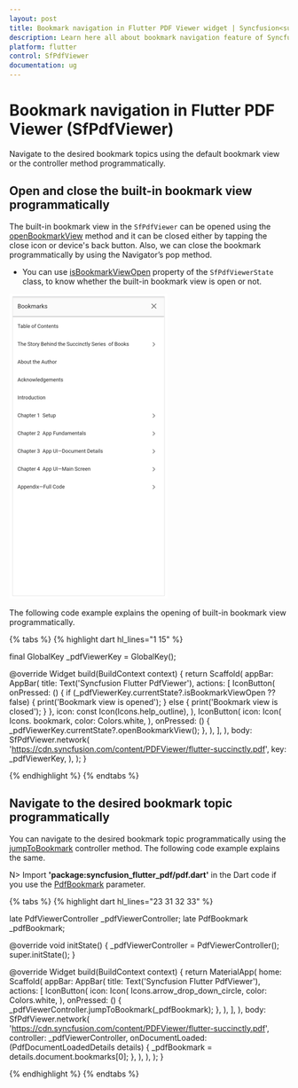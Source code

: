 ```yaml
---
layout: post
title: Bookmark navigation in Flutter PDF Viewer widget | Syncfusion<sup>&reg;</sup>
description: Learn here all about bookmark navigation feature of Syncfusion<sup>&reg;</sup> Flutter PDF Viewer (SfPdfViewer) widget and more.
platform: flutter
control: SfPdfViewer
documentation: ug
---
```


# Bookmark navigation in Flutter PDF Viewer (SfPdfViewer)

Navigate to the desired bookmark topics using the default bookmark view or the controller method programmatically.  

## Open and close the built-in bookmark view programmatically

The built-in bookmark view in the `SfPdfViewer` can be opened using the [openBookmarkView](https://pub.dev/documentation/syncfusion_flutter_pdfviewer/latest/pdfviewer/SfPdfViewerState/openBookmarkView.html) method and it can be closed either by tapping the close icon or device's back button. Also, we can close the bookmark programmatically by using the Navigator’s pop method. 

* You can use [isBookmarkViewOpen](https://pub.dev/documentation/syncfusion_flutter_pdfviewer/latest/pdfviewer/SfPdfViewerState/isBookmarkViewOpen.html) property of the `SfPdfViewerState` class, to know whether the built-in bookmark view is open or not.

![Bookmark view](images/bookmark-navigation/bookmark_view.png)

The following code example explains the opening of built-in bookmark view programmatically.

{% tabs %}
{% highlight dart hl_lines="1 15" %}

final GlobalKey<SfPdfViewerState> _pdfViewerKey = GlobalKey();

@override
Widget build(BuildContext context) {
  return Scaffold(
    appBar: AppBar(
      title: Text('Syncfusion Flutter PdfViewer'),
      actions: <Widget>[
        IconButton(
          onPressed: () {
            if (_pdfViewerKey.currentState?.isBookmarkViewOpen ?? false) {
              print('Bookmark view is opened');
            } else {
              print('Bookmark view is closed');
            }
          },
          icon: const Icon(Icons.help_outline),
        ),
        IconButton(
          icon: Icon(
            Icons. bookmark,
            color: Colors.white,
          ),
          onPressed: () {
            _pdfViewerKey.currentState?.openBookmarkView();
          },
        ), 
      ],
    ),
    body: SfPdfViewer.network(
      'https://cdn.syncfusion.com/content/PDFViewer/flutter-succinctly.pdf',
      key: _pdfViewerKey,
    ),
  );
}

{% endhighlight %}
{% endtabs %}

## Navigate to the desired bookmark topic programmatically

You can navigate to the desired bookmark topic programmatically using the [jumpToBookmark](https://pub.dev/documentation/syncfusion_flutter_pdfviewer/latest/pdfviewer/PdfViewerController/jumpToBookmark.html) controller method. The following code example explains the same.

N> Import **'package:syncfusion_flutter_pdf/pdf.dart'** in the Dart code if you use the [PdfBookmark](https://pub.dev/documentation/syncfusion_flutter_pdf/latest/pdf/PdfBookmark-class.html) parameter.

{% tabs %}
{% highlight dart hl_lines="23 31 32 33" %}

late PdfViewerController _pdfViewerController;
late PdfBookmark _pdfBookmark;

@override
void initState() {
  _pdfViewerController = PdfViewerController();
  super.initState();
}

@override
Widget build(BuildContext context) {
  return MaterialApp(
    home: Scaffold(
      appBar: AppBar(
        title: Text('Syncfusion Flutter PdfViewer'),
        actions: <Widget>[
          IconButton(
            icon: Icon(
              Icons.arrow_drop_down_circle,
              color: Colors.white,
            ),
            onPressed: () {
              _pdfViewerController.jumpToBookmark(_pdfBookmark);
            },
          ),
        ],
      ),
      body: SfPdfViewer.network(
        'https://cdn.syncfusion.com/content/PDFViewer/flutter-succinctly.pdf',
        controller: _pdfViewerController,
        onDocumentLoaded: (PdfDocumentLoadedDetails details) {
          _pdfBookmark = details.document.bookmarks[0];
        },
      ),
    ),
  );
}

{% endhighlight %}
{% endtabs %}